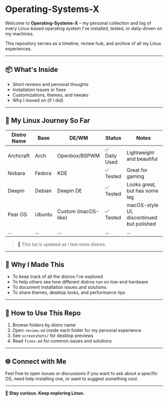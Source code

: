 # Operating-Systems-X

Welcome to **Operating-Systems-X** – my personal collection and log of every Linux-based operating system I've installed, tested, or daily-driven on my machines.

This repository serves as a timeline, review hub, and archive of all my Linux experiences.

---

## 📦 What's Inside

- Short reviews and personal thoughts
- Installation issues or fixes
- Customizations, themes, and tweaks
- Why I moved on (if I did)

---

## 🐧 My Linux Journey So Far

| Distro Name        | Base      | DE/WM         | Status       | Notes |
|--------------------|-----------|---------------|--------------|-------|
| Archcraft          | Arch      | Openbox/BSPWM | ✅ Daily Used | Lightweight and beautiful |
| Nobara             | Fedora    | KDE           | ✅ Tested     | Great for gaming |
| Deepin             | Debian    | Deepin DE     | ✅ Tested     | Looks great, but has some lag |
| Pear OS            | Ubuntu    | Custom (macOS-like) | ✅ Tested     | macOS-style UI, discontinued but polished |
| ...                | ...       | ...           | ...          | ...   |

> 📌 This list is updated as I test more distros.

---

## 🧠 Why I Made This

- To keep track of all the distros I’ve explored  
- To help others see how different distros run on low-end hardware  
- To document installation issues and solutions  
- To share themes, desktop looks, and performance tips

---

## 🚀 How to Use This Repo

1. Browse folders by distro name  
2. Open `review.md` inside each folder for my personal experience  
3. See `screenshots/` for desktop previews  
4. Read `fixes.md` for common issues and solutions  

---

## 🌐 Connect with Me

Feel free to open issues or discussions if you want to ask about a specific OS, need help installing one, or want to suggest something cool.

---

**🧠 Stay curious. Keep exploring Linux.**

